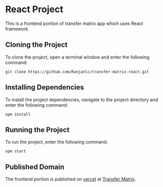 <h1>React Project</h1>

<p>This is a frontend portion of transfer matrix app which uses React framework.</p>

<h2>Cloning the Project</h2>

<p>To clone the project, open a terminal window and enter the following command:</p>

<pre><code>git clone https://github.com/Ranjanlc/transfer-matrix-react.git</code></pre>

<h2>Installing Dependencies</h2>

<p>To install the project dependencies, navigate to the project directory and enter the following command:</p>

<pre><code>npm install</code></pre>

<h2>Running the Project</h2>

<p>To run the project, enter the following command:</p>

<pre><code>npm start</code></pre>

<h2>Published Domain</h2>

<p>The frontend portion is published on <a href="https://vercel.com">vercel</a> at <a href="https://transfer-matrix.vercel.app">Transfer Matrix</a>.</p>
